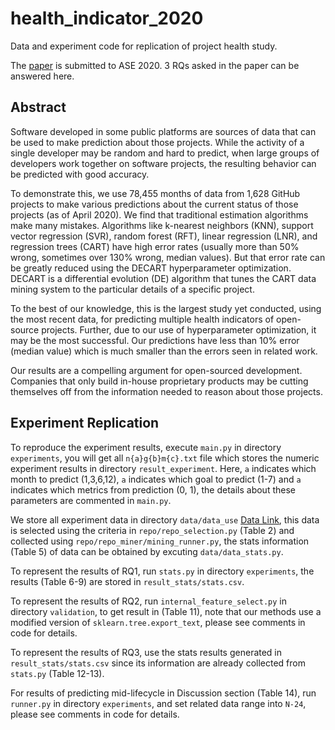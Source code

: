 # health_indicator_2020
Data and experiment code for replication of project health study.

The [paper](https://github.com/randompeople404/health_indicator_2020/blob/master/HEALTH__ase2020%20(9).pdf) is  submitted to ASE 2020. 3 RQs asked in the paper can be answered here.

## Abstract

Software developed in some public platforms are sources of data that can be used to make prediction about those projects. While the activity of a single developer may be random and hard to predict, when large groups of developers work together on software projects, the resulting behavior can be predicted with good accuracy. 

To demonstrate this, we use 78,455 months of data from 1,628 GitHub projects to make various predictions about the current status of those projects (as of April 2020). We find that traditional estimation algorithms make many mistakes. Algorithms like k-nearest neighbors (KNN), support vector regression (SVR), random forest (RFT), linear regression (LNR), and regression trees (CART) have high error rates (usually more than 50% wrong, sometimes over 130% wrong, median values). But that error rate can be  greatly reduced using the DECART hyperparameter optimization. DECART is a differential evolution (DE) algorithm that tunes the CART data mining system to the particular details of a specific project.

To the best of our knowledge, this is the largest study yet conducted, using the most recent data, for predicting multiple health indicators of open-source projects. Further, due to our use of hyperparameter optimization, it may be the most successful. Our predictions have less than 10% error (median value) which is much smaller than the errors seen in related work.

Our results are a compelling argument for  open-sourced development. Companies that only build in-house proprietary products may be cutting themselves off from the information needed to reason about those projects.

## Experiment Replication

To reproduce the experiment results, execute `main.py` in directory `experiments`, you will get all `n{a}g{b}m{c}.txt` file which stores the numeric experiment results in directory `result_experiment`. Here, `a` indicates which month to predict (1,3,6,12), `a` indicates which goal to predict (1-7) and `a` indicates which metrics from prediction (0, 1), the details about these parameters are commented in `main.py`. 

We store all experiment data in directory `data/data_use` [Data Link](https://github.com/randompeople404/health_indicator_2020/tree/master/data/data_use), this data is selected using the criteria in `repo/repo_selection.py` (Table 2) and collected using `repo/repo_miner/mining_runner.py`, the stats information (Table 5) of data can be obtained by excuting `data/data_stats.py`.

To represent the results of RQ1, run `stats.py` in directory `experiments`, the results (Table 6-9) are stored in `result_stats/stats.csv`.

To represent the results of RQ2, run `internal_feature_select.py` in directory `validation`, to get result in (Table 11), note that our methods use a modified version of `sklearn.tree.export_text`, please see comments in code for details.

To represent the results of RQ3, use the stats results generated in `result_stats/stats.csv` since its information are already collected from `stats.py` (Table 12-13).

For results of predicting mid-lifecycle in Discussion section (Table 14), run `runner.py` in directory `experiments`, and set related data range into `N-24`, please see comments in code for details.
